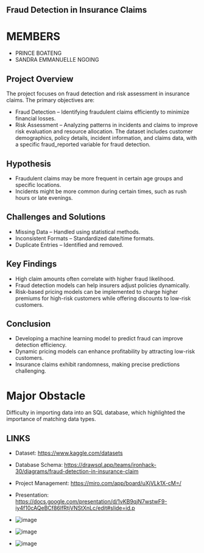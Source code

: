 ## ﻿Fraud Detection in Insurance Claims  ##
# MEMBERS  
- PRINCE BOATENG 
- SANDRA EMMANUELLE NGOING 

## Project Overview ##
The project focuses on fraud detection and risk assessment in insurance claims. The primary objectives are:
- Fraud Detection – Identifying fraudulent claims efficiently to minimize financial losses.
- Risk Assessment – Analyzing patterns in incidents and claims to improve risk evaluation and resource allocation.
The dataset includes customer demographics, policy details, incident information, and claims data, with a specific fraud_reported variable for fraud detection.

## Hypothesis ##
- Fraudulent claims may be more frequent in certain age groups and specific locations.
- Incidents might be more common during certain times, such as rush hours or late evenings.

## Challenges and Solutions ##
- Missing Data – Handled using statistical methods.
- Inconsistent Formats – Standardized date/time formats.
- Duplicate Entries – Identified and removed.


## Key Findings ##
- High claim amounts often correlate with higher fraud likelihood.
- Fraud detection models can help insurers adjust policies dynamically.
- Risk-based pricing models can be implemented to charge higher premiums for high-risk customers while offering discounts to low-risk customers.

## Conclusion ##
- Developing a machine learning model to predict fraud can improve detection efficiency.
- Dynamic pricing models can enhance profitability by attracting low-risk customers.
- Insurance claims exhibit randomness, making precise predictions challenging.

# Major Obstacle
Difficulty in importing data into an SQL database, which highlighted the importance of matching data types.


## LINKS ##
- Dataset: https://www.kaggle.com/datasets
- Database Schema: https://drawsql.app/teams/ironhack-30/diagrams/fraud-detection-in-insurance-claim
- Project Management: https://miro.com/app/board/uXjVLk1X-cM=/
- Presentation: https://docs.google.com/presentation/d/1vKB9qjN7wstwF9-iy4f10cAQeBCf86lfRtjVNStXnLc/edit#slide=id.p


- ![image](https://github.com/user-attachments/assets/5b676b5b-15bd-44f1-80c9-e4b59b4580ab)
- ![image](https://github.com/user-attachments/assets/e246ec11-270d-44e5-a56f-9b342bdf3922)
- ![image](https://github.com/user-attachments/assets/a36ae776-7d97-4812-b9d6-4e2e1968e404)




